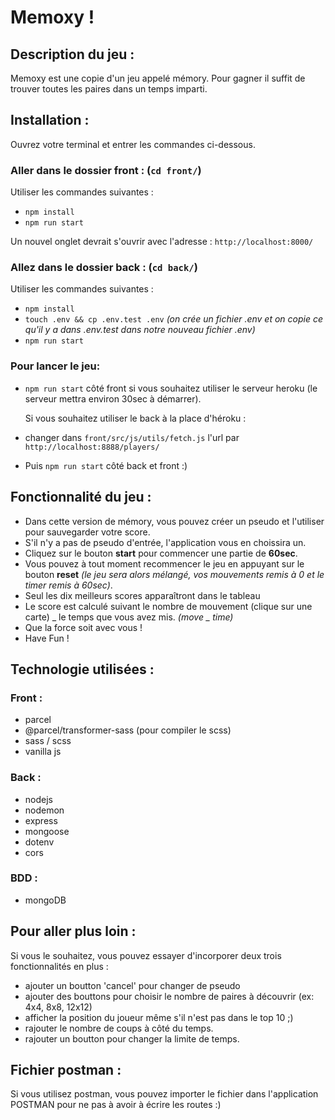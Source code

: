 # Memoxy !

## Description du jeu :

Memoxy est une copie d'un jeu appelé mémory. Pour gagner il suffit de trouver toutes les paires dans un temps imparti.

## Installation :

Ouvrez votre terminal et entrer les commandes ci-dessous.

### Aller dans le dossier front : (`cd front/`)

Utiliser les commandes suivantes :

- `npm install`
- `npm run start`

Un nouvel onglet devrait s'ouvrir avec l'adresse : `http://localhost:8000/`

### Allez dans le dossier back : (`cd back/`)

Utiliser les commandes suivantes :

- `npm install`
- `touch .env && cp .env.test .env` _(on crée un fichier .env et on copie ce qu'il y a dans .env.test dans notre nouveau fichier .env)_
- `npm run start`

### Pour lancer le jeu:

- `npm run start` côté front si vous souhaitez utiliser le serveur heroku (le serveur mettra environ 30sec à démarrer).

  Si vous souhaitez utiliser le back à la place d'héroku :
- changer dans `front/src/js/utils/fetch.js` l'url par `http://localhost:8888/players/`
- Puis `npm run start` côté back et front :)

## Fonctionnalité du jeu :

- Dans cette version de mémory, vous pouvez créer un pseudo et l'utiliser pour sauvegarder votre score.
- S'il n'y a pas de pseudo d'entrée, l'application vous en choissira un.
- Cliquez sur le bouton **start** pour commencer une partie de **60sec**.
- Vous pouvez à tout moment recommencer le jeu en appuyant sur le bouton **reset** _(le jeu sera alors mélangé, vos mouvements remis à 0 et le timer remis à 60sec)_.
- Seul les dix meilleurs scores apparaîtront dans le tableau
- Le score est calculé suivant le nombre de mouvement (clique sur une carte) _ le temps que vous avez mis. _(move _ time)_
- Que la force soit avec vous !
- Have Fun !

## Technologie utilisées :

### Front :

- parcel
- @parcel/transformer-sass (pour compiler le scss)
- sass / scss
- vanilla js

### Back :

- nodejs
- nodemon
- express
- mongoose
- dotenv
- cors

### BDD :

- mongoDB

## Pour aller plus loin :

Si vous le souhaitez, vous pouvez essayer d'incorporer deux trois fonctionnalités en plus :

- ajouter un boutton 'cancel' pour changer de pseudo
- ajouter des bouttons pour choisir le nombre de paires à découvrir (ex: 4x4, 8x8, 12x12)
- afficher la position du joueur même s'il n'est pas dans le top 10 ;)
- rajouter le nombre de coups à côté du temps.
- rajouter un boutton pour changer la limite de temps.

## Fichier postman :

Si vous utilisez postman, vous pouvez importer le fichier dans l'application POSTMAN pour ne pas à avoir à écrire les routes :)
